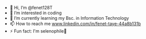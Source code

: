 - 👋 Hi, I’m @fenet128T
- 👀 I’m interested in coding 
- 🌱 I’m currently learning my Bsc. in Information Technology
- 📫 How to reach me www.linkedin.com/in/fenet-taye-44a8b131b
- ⚡ Fun fact: I'm selenophile🌚
